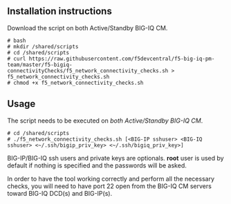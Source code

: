 Installation instructions
-------------------------

Download the script on both Active/Standby BIG-IQ CM.

```
# bash
# mkdir /shared/scripts
# cd /shared/scripts
# curl https://raw.githubusercontent.com/f5devcentral/f5-big-iq-pm-team/master/f5-bigiq-connectivityChecks/f5_network_connectivity_checks.sh > f5_network_connectivity_checks.sh
# chmod +x f5_network_connectivity_checks.sh
```

Usage
-----

The script needs to be executed on *both Active/Standby BIG-IQ CM*.

```
# cd /shared/scripts
# ./f5_network_connectivity_checks.sh [<BIG-IP sshuser> <BIG-IQ sshuser> <~/.ssh/bigip_priv_key> <~/.ssh/bigiq_priv_key>]
```

BIG-IP/BIG-IQ ssh users and private keys are optionals. **root** user is used by default if nothing is specified and the passwords will be asked.

In order to have the tool working correctly and perform all the necessary checks, you will need to have port 22 open from the BIG-IQ CM servers toward BIG-IQ DCD(s) and BIG-IP(s).
